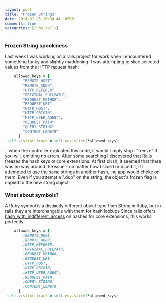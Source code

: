 ```yaml
---
layout: post
title: "Frozen Strings"
date: 2014-01-25 16:34:44 -0500
comments: true
categories: [ruby,rails]
---
```

### Frozen String spookiness
Last week I was working on a rails project for work when I encountered something funky and slightly maddening. I was attempting to slice selected values from the HTTP request hash:

``` ruby plucking values from the Rails Request object
    allowed_keys = [
        "REMOTE_HOST",
        "REMOTE_ADDR",
        "HTTP_REFERER",
        "ORIGINAL_FULLPATH",
        "REQUEST_METHOD",
        "REQUEST_URI",
        "HTTP_HOST",
        "HTTP_ORIGIN",
        "HTTP_USER_AGENT",
        "REQUEST_PATH",
        "QUERY_STRING",
        "CONTENT_LENGTH"
      ]
 self.visitor_track = self.env.slice(*allowed_keys)
```
...when the controller evaluated this code, it would simply stop..."freeze" if you will, emitting no errors. After some searching I discovered that Rails freezes the hash keys of core extensions. At first blush, it seemed that there was no way around the issue - no matter how I sliced or diced it, if I attempted to use the same strings in another hash, the app would choke on them. Even if you attempt a ".dup" on the string, the object's frozen flag is copied to the new string object.

### What about symbols?
A Ruby symbol is a distinctly different object type from String in Ruby, but in rails they are interchangable with them for hash lookups Since rails offers [hash_with_indifferent_access](https://github.com/rails/rails/blob/master/activesupport/lib/active_support/hash_with_indifferent_access.rb?source=cc) on hashes for core extensions, this works perfectly:


``` ruby use symbols to access data on the request instead of strings. 
    allowed_keys = [
        :REMOTE_HOST,
        :REMOTE_ADDR,
        :HTTP_REFERER,
        :ORIGINAL_FULLPATH,
        :REQUEST_METHOD,
        :REQUEST_URI,
        :HTTP_HOST,
        :HTTP_ORIGIN,
        :HTTP_USER_AGENT,
        :REQUEST_PATH,
        :QUERY_STRING,
        :CONTENT_LENGTH
      ]
 self.visitor_track = self.env.slice(*allowed_keys)
```

